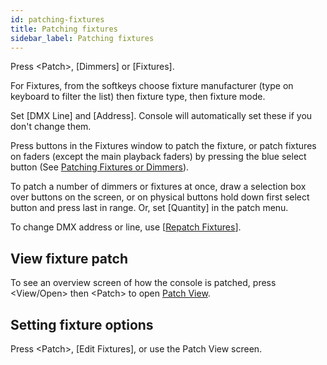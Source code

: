 ```yaml
---
id: patching-fixtures
title: Patching fixtures
sidebar_label: Patching fixtures
---
```


Press \<Patch\>, \[Dimmers\] or \[Fixtures\].

For Fixtures, from the softkeys choose fixture manufacturer (type on
keyboard to filter the list) then fixture type, then fixture mode.

Set \[DMX Line\] and \[Address\]. Console will automatically set these
if you don't change them.

Press buttons in the Fixtures window to patch the fixture, or patch
fixtures on faders (except the main playback faders) by pressing the
blue select button (See [Patching Fixtures or Dimmers](../patching/patching-new-fixtures-or-dimmers)).

To patch a number of dimmers or fixtures at once, draw a selection box
over buttons on the screen, or on physical buttons hold down first
select button and press last in range. Or, set \[Quantity\] in the patch
menu.

To change DMX address or line, use \[[Repatch Fixtures](../patching/changing-the-patch#fixture-exchange)\].

## View fixture patch

To see an overview screen of how the console is patched, press
\<View/Open\> then \<Patch\> to open [Patch View](../patching/changing-the-patch#patch-view).

## Setting fixture options

Press \<Patch\>, \[Edit Fixtures\], or use the Patch View screen.
